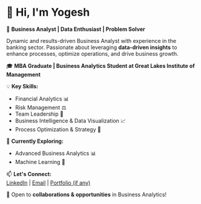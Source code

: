 # 👋 Hi, I'm Yogesh  

🔹 **Business Analyst | Data Enthusiast | Problem Solver**  

Dynamic and results-driven Business Analyst with experience in the banking sector. Passionate about leveraging **data-driven insights** to enhance processes, optimize operations, and drive business growth.  

🎓 **MBA Graduate | Business Analytics Student at Great Lakes Institute of Management**  

💡 **Key Skills:**  
- Financial Analytics 📊  
- Risk Management ⚖️  
- Team Leadership 👥  
- Business Intelligence & Data Visualization 📈  
- Process Optimization & Strategy 🚀  

📌 **Currently Exploring:**  
- Advanced Business Analytics 📊  
- Machine Learning 🤖  

📫 **Let's Connect:**  
[LinkedIn](#) | [Email](#) | [Portfolio (if any)](#)  

🚀 Open to **collaborations & opportunities** in Business Analytics!  


<!---
Yogeshkalirmn/Yogeshkalirmn is a ✨ special ✨ repository because its `README.md` (this file) appears on your GitHub profile.
You can click the Preview link to take a look at your changes.
--->
